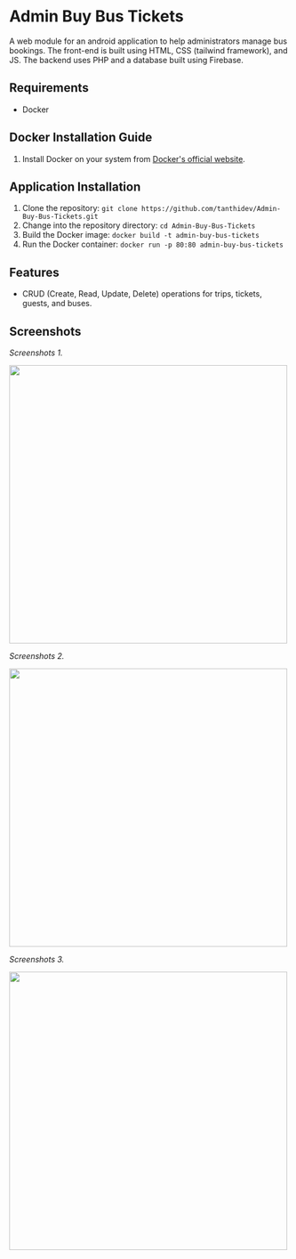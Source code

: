 # Admin Buy Bus Tickets

A web module for an android application to help administrators manage bus bookings. The front-end is built using HTML, CSS (tailwind framework), and JS. The backend uses PHP and a database built using Firebase.

## Requirements
- Docker

## Docker Installation Guide
1. Install Docker on your system from [Docker's official website](https://docs.docker.com/engine/install/).

## Application Installation
1. Clone the repository: `git clone https://github.com/tanthidev/Admin-Buy-Bus-Tickets.git`
2. Change into the repository directory: `cd Admin-Buy-Bus-Tickets`
3. Build the Docker image: `docker build -t admin-buy-bus-tickets`
4. Run the Docker container: `docker run -p 80:80 admin-buy-bus-tickets`

## Features
- CRUD (Create, Read, Update, Delete) operations for trips, tickets, guests, and buses.

## Screenshots
*Screenshots 1.*

<img src="https://user-images.githubusercontent.com/92665712/216231283-25b54698-965b-4459-90cc-f11d263789ce.png" width="500">

*Screenshots 2.*

<img src="https://user-images.githubusercontent.com/92665712/216231292-245f7e69-d26e-4167-99b9-a08af6136798.png" width="500">

*Screenshots 3.*

<img src="https://user-images.githubusercontent.com/92665712/216231301-6e376638-8857-4e18-afc1-846ebc878e80.png" width="500">

